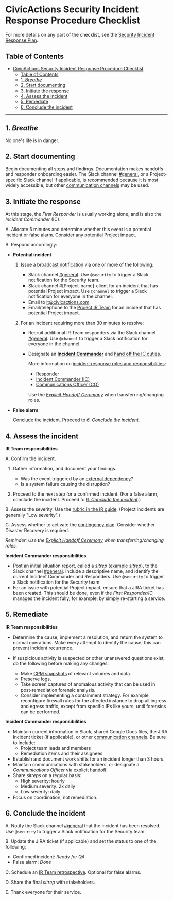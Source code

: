 # CivicActions Security Incident Response Procedure Checklist

For more details on any part of the checklist, see the [Security Incident Response Plan](incident-response-plan.md).

## Table of Contents

<!--ts-->

   * [CivicActions Security Incident Response Procedure Checklist](#civicactions-security-incident-response-procedure-checklist)
      * [Table of Contents](#table-of-contents)
      * [1. <em>Breathe</em>](#1-breathe)
      * [2. Start documenting](#2-start-documenting)
      * [3. Initiate the response](#3-initiate-the-response)
      * [4. Assess the incident](#4-assess-the-incident)
      * [5. Remediate](#5-remediate)
      * [6. Conclude the incident](#6-conclude-the-incident)

<!-- Added by: fen, at: Wed Jan 20 04:09:41 PM EST 2021 -->

<!--te-->

---

## 1. _Breathe_

No one's life is in danger.

## 2. Start documenting

Begin documenting all steps and findings. Documentation makes handoffs and responder onboarding easier. The Slack channel [#general](https://civicactions.slack.com/messages/general/), or a Project-specific Slack channel if applicable, is recommended because it is most widely accessible, but other [communication channels](incident-response-plan.md#communication-channels) may be used.

## 3. Initiate the response

At this stage, the _First Responder_ is usually working alone, and is also the _Incident Commander_ (IC).

A. Allocate 5 minutes and determine whether this event is a potential incident or false alarm. Consider any potential Project impact.

B. Respond accordingly:

- **Potential incident**

  1. Issue a [broadcast notification](incident-response-plan.md#communications-during-the-initiate-phase) via one or more of the following:

     - Slack channel [#general](https://civicactions.slack.com/messages/general/). Use `@security` to trigger a Slack notification for the Security team.
     - Slack channel #[Project-name]-client for an incident that has potential Project impact. Use `@channel` to trigger a Slack notification for everyone in the channel.
     - Email to [it@civicactions.com](mailto:it@civicactions.com).
     - Email/telephone to the [Project IR Team](https://drive.google.com/open?id=1P9TePYm2Gkly8EjxCzA2EmlTjUIBypE7-CbCZrRN1EA) for an incident that has potential Project impact.

  2. For an incident requiring more than 30 minutes to resolve:

     - Recruit additional IR Team responders via the Slack channel [#general](https://civicactions.slack.com/messages/general/). Use `@channel` to trigger a Slack notification for everyone in the channel.
     - Designate an [**Incident Commander**](incident-response-plan.md#incident-commander) and [hand off the IC duties](incident-response-plan.md#explicit-handoff-ceremony).

       More information on [incident response roles and responsibilities](incident-response-plan.md#roles-and-responsibilities):

       - [Responder](incident-response-plan.md#responder)
       - [Incident Commander (IC)](incident-response-plan.md#incident-commander)
       - [Communications Officer (CO)](incident-response-plan.md#communications-officer)

       Use the [_Explicit Handoff Ceremony_](incident-response-plan.md#explicit-handoff-ceremony) when transferring/changing roles.

- **False alarm**

  Conclude the incident. Proceed to [_6. Conclude the incident_](#conclude-the-incident).

## 4. Assess the incident

**IR Team responsibilities**

A. Confirm the incident.

1. Gather information, and document your findings.

   - Was the event triggered by an [external dependency](contingency-plan.md#external-dependencies)?
   - Is a system failure causing the disruption?

2. Proceed to the next step for a confirmed incident. (For a false alarm, conclude the incident. Proceed to [_6. Conclude the incident_](#conclude-the-incident).)

B. Assess the severity. Use the [rubric in the IR guide](incident-response-plan.md#incident-severities). (Project incidents are generally "Low severity".)

C. Assess whether to activate the [contingency plan](contingency-plan.md). Consider whether Disaster Recovery is required.

_Reminder: Use the [Explicit Handoff Ceremony](#explicit-handoff-ceremony) when transferring/changing roles._

**Incident Commander responsibilities**

- Post an initial situation report, called a _sitrep_ ([example _sitrep_](incident-response-plan.md#assess)), to the Slack channel [#general](https://civicactions.slack.com/messages/general/). Include a descriptive name, and identify the current Incident Commander and Responders. Use `@security` to trigger a Slack notification for the Security team.
- For an issue with potential Project impact, ensure that a JIRA ticket has been created. This should be done, even if the _First Responder/IC_ manages the incident fully, for example, by simply re-starting a service.

## 5. Remediate

**IR Team responsibilities**

- Determine the cause, implement a resolution, and return the system to normal operations. Make every attempt to identify the cause; this can prevent incident recurrence.

- If suspicious activity is suspected or other unanswered questions exist, do the following before making any changes:

  - Make [CPM snapshots](https://cpm.project.com/) of relevant volumes and data.
  - Preserve logs.
  - Take screen captures of anomalous activity that can be used in post-remediation forensic analysis.
  - Consider implementing a containment strategy. For example, reconfigure firewall rules for the affected instance to drop all ingress and egress traffic, except from specific IPs like yours, until forensics can be performed.

**Incident Commander responsibilities**

- Maintain current information in Slack, shared Google Docs files, the JIRA Incident ticket (if applicable), or other [communication channels](incident-response-plan.md#communication-channels). Be sure to include:
  - Project team leads and members
  - Remediation items and their assignees
- Establish and document work shifts for an incident longer than 3 hours.
- Maintain communications with stakeholders, or designate a _Communications Officer_ via [explicit handoff](incident-response-plan.md#explicit-handoff-ceremony).
- Share _sitreps_ on a regular basis:
  - High severity: hourly
  - Medium severity: 2x daily
  - Low severity: daily
- Focus on coordination, not remediation.

## 6. Conclude the incident

A. Notify the Slack channel [#general](https://civicactions.slack.com/messages/general/) that the incident has been resolved. Use `@security` to trigger a Slack notification for the Security team.

B. Update the JIRA ticket (if applicable) and set the status to one of the following:

- Confirmed incident: _Ready for QA_
- False alarm: _Done_

C. Schedule an [IR Team retrospective](incident-response-plan.md#have-a-team-retrospective). Optional for false alarms.

D. Share the final _sitrep_ with stakeholders.

E. Thank everyone for their service.

